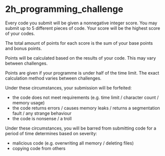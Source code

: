 # 2h_programming_challenge
Every code you submit will be given a nonnegative integer score. You may submit up to 5 different pieces of code. Your score will be the highest score of your codes.

The total amount of points for each score is the sum of your base points and bonus points.

Points will be calculated based on the results of your code. This may vary between challenges.

Points are given if your programme is under half of the time limit. The exact calculation method varies between challenges.

Under these circumstances, your submission will be forfeited:
- the code does not meet requirements (e.g. time limit / character count / memory usage)
- the code returns errors / causes memory leaks / returns a segmentation fault / any strange behaviour
- the code is nonsense / a troll

Under these circumstances, you will be barred from submitting code for a period of time determines based on severity:
- malicious code (e.g. overwriting all memory / deleting files)
- copying code from others
